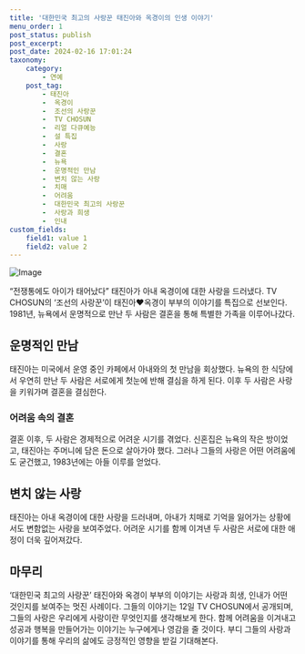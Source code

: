```yaml
---
title: '대한민국 최고의 사랑꾼 태진아와 옥경이의 인생 이야기'
menu_order: 1
post_status: publish
post_excerpt: 
post_date: 2024-02-16 17:01:24
taxonomy:
    category:
        - 연예
    post_tag:
        - 태진아
        -  옥경이
        -  조선의 사랑꾼
        -  TV CHOSUN
        -  리얼 다큐예능
        -  설 특집
        -  사랑
        -  결혼
        -  뉴욕
        -  운명적인 만남
        -  변치 않는 사랑
        -  치매
        -  어려움
        -  대한민국 최고의 사랑꾼
        -  사랑과 희생
        -  인내
custom_fields:
    field1: value 1
    field2: value 2
---
```


![Image](https://ssl.pstatic.net/mimgnews/image/408/2024/02/11/0000214518_001_20240211141501390.jpg?type=w540)

“전쟁통에도 아이가 태어났다” 태진아가 아내 옥경이에 대한 사랑을 드러냈다. TV CHOSUN의 ‘조선의 사랑꾼’이 태진아♥옥경이 부부의 이야기를 특집으로 선보인다. 1981년, 뉴욕에서 운명적으로 만난 두 사람은 결혼을 통해 특별한 가족을 이루어나갔다. 
## 운명적인 만남
태진아는 미국에서 운영 중인 카페에서 아내와의 첫 만남을 회상했다. 뉴욕의 한 식당에서 우연히 만난 두 사람은 서로에게 첫눈에 반해 결심을 하게 된다. 이후 두 사람은 사랑을 키워가며 결혼을 결심한다.
### 어려움 속의 결혼
결혼 이후, 두 사람은 경제적으로 어려운 시기를 겪었다. 신혼집은 뉴욕의 작은 방이었고, 태진아는 주머니에 담은 돈으로 살아가야 했다. 그러나 그들의 사랑은 어떤 어려움에도 굳건했고, 1983년에는 아들 이루를 얻었다.
## 변치 않는 사랑
태진아는 아내 옥경이에 대한 사랑을 드러내며, 아내가 치매로 기억을 잃어가는 상황에서도 변함없는 사랑을 보여주었다. 어려운 시기를 함께 이겨낸 두 사람은 서로에 대한 애정이 더욱 깊어져갔다.
## 마무리
‘대한민국 최고의 사랑꾼’ 태진아와 옥경이 부부의 이야기는 사랑과 희생, 인내가 어떤 것인지를 보여주는 멋진 사례이다. 그들의 이야기는 12일 TV CHOSUN에서 공개되며, 그들의 사랑은 우리에게 사랑이란 무엇인지를 생각해보게 한다. 함께 어려움을 이겨내고 성공과 행복을 만들어가는 이야기는 누구에게나 영감을 줄 것이다. 부디 그들의 사랑과 이야기를 통해 우리의 삶에도 긍정적인 영향을 받길 기대해본다.
